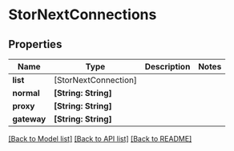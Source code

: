 # StorNextConnections

## Properties

Name | Type | Description | Notes
------------ | ------------- | ------------- | -------------
**list** | [StorNextConnection] |  | 
**normal** | **[String: String]** |  | 
**proxy** | **[String: String]** |  | 
**gateway** | **[String: String]** |  | 

[[Back to Model list]](../#documentation-for-models) [[Back to API list]](../#documentation-for-api-endpoints) [[Back to README]](../)


